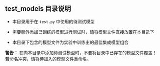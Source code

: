 ## test_models 目录说明

- 本目录用于在 `test.py` 中使用的待测试模型

- 需要额外添加已训练的模型进行测试时，请将模型文件直接放置在本目录下

- 本目录下包含的模型文件为实验中训练出的最佳集成模型组合

**警告：** 在向本目录中添加待测试模型时，不要将目录中已存在的模型文件覆盖！若命名冲突，请将待加入的模型文件重命名。